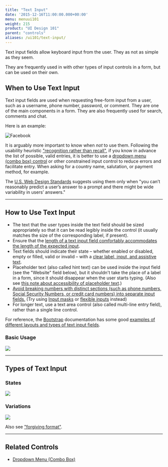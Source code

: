 ```yaml
---
title: "Text Input"
date: '2015-12-16T11:00:00.000+00:00'
menu: menuui101
weight: 215
product: "UI Design 101"
parent: "controls"
aliases: /ui101/text-input/
---
```


Text input fields allow keyboard input from the user. They as not as simple as they seem.<!--more-->

They are frequently used in with other types of input controls in a form, but can be used on their own.

## When to Use Text Input

Text input fields are used when requesting free-form input from a user, such as a username, phone number, password, or comment. They are one of the main components in a form. They are also frequently used for search, comments and chat.

Here is an example:

![Facebook](//media.balsamiq.com/img/support/tutorials/ui101/facebook-text-input.png)

It is arguably more important to know when *not* to use them. Following the usability heuristic ["recognition rather than recall"](https://www.nngroup.com/articles/recognition-and-recall/), if you know in advance the list of possible, valid entries, it is better to use a [dropdown menu (combo box) control](../dropdown/) or other constrained input control to reduce errors and facilitate entry. When asking for a country name, salutation, or payment method, for example.

The [U.S. Web Design Standards](https://standards.usa.gov/components/form-controls/#text-input) suggests using them only when "you can’t reasonably predict a user’s answer to a prompt and there might be wide variability in users’ answers."


---

## How to Use Text Input



* The text that the user types inside the text field should be sized appropriately so that it can be read legibly inside the control (it usually matches the size of the corresponding label, if present).
* Ensure that the [length of a text input field comfortably accommodates the length of the expected input](https://developer.apple.com/macos/human-interface-guidelines/fields-and-labels/text-fields/ "macOS Human Interface Guidelines").
* Text fields should indicate their state – whether enabled or disabled, empty or filled, valid or invalid – with a [clear label, input, and assistive text](https://material.io/guidelines/components/text-fields.html#text-fields-principles "Google Material Design guidelines").
* Placeholder text (also called hint text) can be used inside the input field (see the "Website" field below), but it shouldn't take the place of a label in a form, since it should disappear when the user starts typing. (Also see [this note about accessibility of placeholder text](https://standards.usa.gov/components/form-controls/#text-input-docs).)
* [Avoid breaking numbers with distinct sections (such as phone numbers, Social Security Numbers, or credit card numbers) into separate input fields.](https://standards.usa.gov/components/form-controls/#text-input "U.S. Web Design Standards") \(Try using [Input masks](https://www.lukew.com/ff/entry.asp?756) or [flexible inputs](https://www.lukew.com/ff/entry.asp?755) instead\)
* For longer text, use a text area control (also called multi-line entry field), rather than a single line control.

For reference, the [Bootstrap](http://getbootstrap.com/) documentation has some good [examples of different layouts and types of text input fields](http://getbootstrap.com/css/#forms-example).

### Basic Usage

![](//media.balsamiq.com/img/support/tutorials/ui101/text-input.png)

---

## Types of Text Input

### States

![](//media.balsamiq.com/img/support/tutorials/ui101/text-input-states.png)



### Variations

![](//media.balsamiq.com/img/support/tutorials/ui101/text-input-variations.png)

Also see ["forgiving format"](http://ui-patterns.com/patterns/ForgivingFormat).

---

## Related Controls

* [Dropdown Menu (Combo Box)](../dropdown/)



